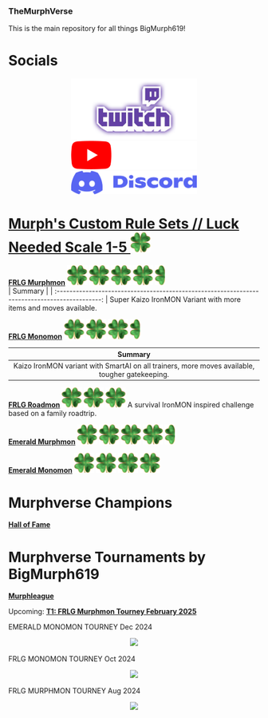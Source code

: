 ### TheMurphVerse

This is the main repository for all things BigMurph619!

# Socials

<p align="center" width="100%">
<a href="https://www.twitch.tv/bigmurph619"><img width="50%" src="https://github.com/BigMurph619/TheMurphVerse/blob/5cc7aaba0f1f9f2bcdfb71cf7152d428531bcd31/Images/twitch.png">
<a href="https://www.youtube.com/@BigMurph619"><img width="50%" src="https://github.com/BigMurph619/TheMurphVerse/blob/5cc7aaba0f1f9f2bcdfb71cf7152d428531bcd31/Images/yt_logo_rgb_dark.png">
<a href="https://discord.gg/ctYty73VAT"><img width="50%" src="https://github.com/BigMurph619/TheMurphVerse/blob/main/Images/Discord%20Logo.png">
</p>

# Murph's Custom Rule Sets // Luck Needed Scale 1-5 <img src="https://github.com/BigMurph619/TheMurphVerse/blob/5cc7aaba0f1f9f2bcdfb71cf7152d428531bcd31/Images/Difficulty_rating_clover.png" width="40" height="40">

**[FRLG Murphmon](https://github.com/BigMurph619/Murphmon)** <img src="https://github.com/BigMurph619/TheMurphVerse/blob/5cc7aaba0f1f9f2bcdfb71cf7152d428531bcd31/Images/Difficulty_rating_clover.png" width="40" height="40"> <img src="https://github.com/BigMurph619/TheMurphVerse/blob/5cc7aaba0f1f9f2bcdfb71cf7152d428531bcd31/Images/Difficulty_rating_clover.png" width="40" height="40"> <img src="https://github.com/BigMurph619/TheMurphVerse/blob/5cc7aaba0f1f9f2bcdfb71cf7152d428531bcd31/Images/Difficulty_rating_clover.png" width="40" height="40"> <img src="https://github.com/BigMurph619/TheMurphVerse/blob/5cc7aaba0f1f9f2bcdfb71cf7152d428531bcd31/Images/Difficulty_rating_clover.png" width="40" height="40"> <img src="https://github.com/BigMurph619/TheMurphVerse/blob/main/Images/Difficulty_rating_half_clover.png" width="20" height="40">    
| Summary |
| :--------------------------------------------------------------------------------------------: |
Super Kaizo IronMON Variant with more items and moves available.

**[FRLG Monomon](https://github.com/BigMurph619/Monomon)** <img src="https://github.com/BigMurph619/TheMurphVerse/blob/5cc7aaba0f1f9f2bcdfb71cf7152d428531bcd31/Images/Difficulty_rating_clover.png" width="40" height="40"> <img src="https://github.com/BigMurph619/TheMurphVerse/blob/5cc7aaba0f1f9f2bcdfb71cf7152d428531bcd31/Images/Difficulty_rating_clover.png" width="40" height="40"> <img src="https://github.com/BigMurph619/TheMurphVerse/blob/5cc7aaba0f1f9f2bcdfb71cf7152d428531bcd31/Images/Difficulty_rating_clover.png" width="40" height="40"> <img src="https://github.com/BigMurph619/TheMurphVerse/blob/main/Images/Difficulty_rating_half_clover.png" width="20" height="40">    

| Summary |
| :--------------------------------------------------------------------------------------------: |
| Kaizo IronMON variant with SmartAI on all trainers, more moves available, tougher gatekeeping. |

**[FRLG Roadmon](https://github.com/DeathDoors/RoadMon)** <img src="https://github.com/BigMurph619/TheMurphVerse/blob/5cc7aaba0f1f9f2bcdfb71cf7152d428531bcd31/Images/Difficulty_rating_clover.png" width="40" height="40"> <img src="https://github.com/BigMurph619/TheMurphVerse/blob/5cc7aaba0f1f9f2bcdfb71cf7152d428531bcd31/Images/Difficulty_rating_clover.png" width="40" height="40"> <img src="https://github.com/BigMurph619/TheMurphVerse/blob/5cc7aaba0f1f9f2bcdfb71cf7152d428531bcd31/Images/Difficulty_rating_clover.png" width="40" height="40">    A survival IronMON inspired challenge based on a family roadtrip.

**[Emerald Murphmon](https://github.com/BigMurph619/Emerald-Murphmon)** <img src="https://github.com/BigMurph619/TheMurphVerse/blob/5cc7aaba0f1f9f2bcdfb71cf7152d428531bcd31/Images/Difficulty_rating_clover.png" width="40" height="40"> <img src="https://github.com/BigMurph619/TheMurphVerse/blob/5cc7aaba0f1f9f2bcdfb71cf7152d428531bcd31/Images/Difficulty_rating_clover.png" width="40" height="40"> <img src="https://github.com/BigMurph619/TheMurphVerse/blob/5cc7aaba0f1f9f2bcdfb71cf7152d428531bcd31/Images/Difficulty_rating_clover.png" width="40" height="40"> <img src="https://github.com/BigMurph619/TheMurphVerse/blob/5cc7aaba0f1f9f2bcdfb71cf7152d428531bcd31/Images/Difficulty_rating_clover.png" width="40" height="40"> <img src="https://github.com/BigMurph619/TheMurphVerse/blob/main/Images/Difficulty_rating_half_clover.png" width="20" height="40">

**[Emerald Monomon](https://github.com/BigMurph619/Emerald-Monomon)** <img src="https://github.com/BigMurph619/TheMurphVerse/blob/5cc7aaba0f1f9f2bcdfb71cf7152d428531bcd31/Images/Difficulty_rating_clover.png" width="40" height="40"> <img src="https://github.com/BigMurph619/TheMurphVerse/blob/5cc7aaba0f1f9f2bcdfb71cf7152d428531bcd31/Images/Difficulty_rating_clover.png" width="40" height="40"> <img src="https://github.com/BigMurph619/TheMurphVerse/blob/5cc7aaba0f1f9f2bcdfb71cf7152d428531bcd31/Images/Difficulty_rating_clover.png" width="40" height="40"> <img src="https://github.com/BigMurph619/TheMurphVerse/blob/5cc7aaba0f1f9f2bcdfb71cf7152d428531bcd31/Images/Difficulty_rating_clover.png" width="40" height="40">

# Murphverse Champions

**[Hall of Fame](https://github.com/BigMurph619/Hall-of-Fame/blob/main/README.md)**

# Murphverse Tournaments by BigMurph619

**[Murphleague](https://github.com/BigMurph619/MurphLeague-2025/blob/main/README.md)**

Upcoming: **[T1: FRLG Murphmon Tourney February 2025](https://github.com/BigMurph619/Murphmon-Tourney-Feb-2025-T1-/blob/main/readme.md)**

EMERALD MONOMON TOURNEY Dec 2024

<p align="center">
<img src="https://github.com/BigMurph619/TheMurphVerse/blob/main/Images/Emerald%20Monomon%20Tourney%20Dec%2024%20podium.png">

FRLG MONOMON TOURNEY Oct 2024

<p align="center">
<img src="https://github.com/BigMurph619/TheMurphVerse/blob/main/Images/Mono%20tourney%20podium.png">

FRLG MURPHMON TOURNEY Aug 2024

<p align="center">
<img src="https://github.com/BigMurph619/TheMurphVerse/blob/2316139f4d60834bb145540d0e10a768bbd82728/Images/FinalMurphmonPodium.png">

